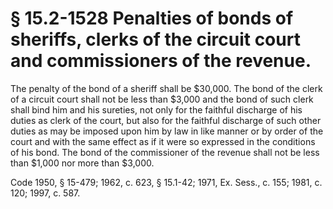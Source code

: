 # § 15.2-1528 Penalties of bonds of sheriffs, clerks of the circuit court and commissioners of the revenue.

<p>The penalty of the bond of a sheriff shall be $30,000. The bond of the clerk of a circuit court shall not be less than $3,000 and the bond of such clerk shall bind him and his sureties, not only for the faithful discharge of his duties as clerk of the court, but also for the faithful discharge of such other duties as may be imposed upon him by law in like manner or by order of the court and with the same effect as if it were so expressed in the conditions of his bond. The bond of the commissioner of the revenue shall not be less than $1,000 nor more than $3,000.</p><p>Code 1950, § 15-479; 1962, c. 623, § 15.1-42; 1971, Ex. Sess., c. 155; 1981, c. 120; 1997, c. 587.</p>
